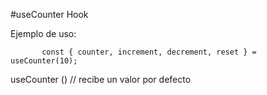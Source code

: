  #useCounter Hook

 Ejemplo de uso:
 ```
    	const { counter, increment, decrement, reset } = useCounter(10);
```

useCounter () // recibe un valor por defecto

